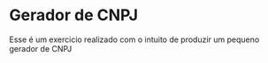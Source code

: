 # Gerador de CNPJ

Esse é um exercicio realizado com o intuito de produzir um pequeno gerador de CNPJ
